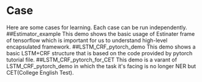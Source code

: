 # Case
Here are some cases for learning. 
Each case can be run independently.
##Estimator_example
This demo shows the basic usage of Estinater frame of tensorflow which is important for us to understand high-level encapsulated framework.
##LSTM_CRF_pytorch_demo
This demo shows a basic LSTM+CRF structure that is based on the code provided by pytorch tutorial file.
##LSTM_CRF_pytorch_for_CET
This demo is a varant of LSTM_CRF_pytorch_demo in which the task it's facing is no longer NER but CET(College English Test).